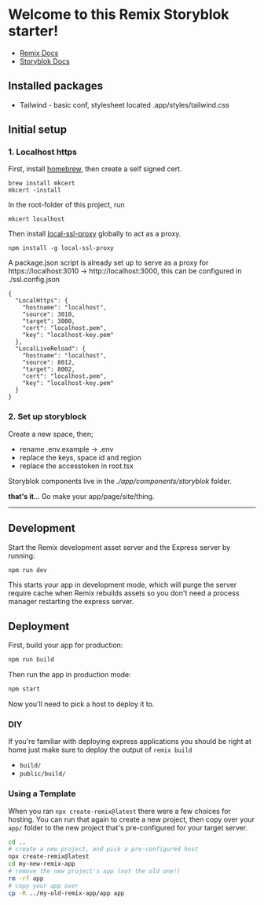 # Welcome to this Remix Storyblok starter!

- [Remix Docs](https://remix.run/docs)
- [Storyblok Docs](https://www.storyblok.com/docs)

## Installed packages

- Tailwind - basic conf, stylesheet located .app/styles/tailwind.css

## Initial setup

### 1. Localhost https

First, install [homebrew](https://docs.brew.sh/Installation), then create a self signed cert.

```
brew install mkcert
mkcert -install
```

In the root-folder of this project, run

```
mkcert localhost
```

Then install [local-ssl-proxy]() globally to act as a proxy.

```
npm install -g local-ssl-proxy
```

A package.json script is already set up to serve as a proxy for https://localhost:3010 -> http://localhost:3000, this can be configured in ./ssl.config.json

```
{
  "LocalHttps": {
    "hostname": "localhost",
    "source": 3010,
    "target": 3000,
    "cert": "localhost.pem",
    "key": "localhost-key.pem"
  },
  "LocalLiveReload": {
    "hostname": "localhost",
    "source": 8012,
    "target": 8002,
    "cert": "localhost.pem",
    "key": "localhost-key.pem"
  }
}
```

### 2. Set up storyblock

Create a new space, then;

- rename .env.example -> .env
- replace the keys, space id and region
- replace the accesstoken in root.tsx

Storyblok components live in the _./app/components/storyblok_ folder.

**that's it**... Go make your app/page/site/thing.

---

## Development

Start the Remix development asset server and the Express server by running:

```sh
npm run dev
```

This starts your app in development mode, which will purge the server require cache when Remix rebuilds assets so you don't need a process manager restarting the express server.

## Deployment

First, build your app for production:

```sh
npm run build
```

Then run the app in production mode:

```sh
npm start
```

Now you'll need to pick a host to deploy it to.

### DIY

If you're familiar with deploying express applications you should be right at home just make sure to deploy the output of `remix build`

- `build/`
- `public/build/`

### Using a Template

When you ran `npx create-remix@latest` there were a few choices for hosting. You can run that again to create a new project, then copy over your `app/` folder to the new project that's pre-configured for your target server.

```sh
cd ..
# create a new project, and pick a pre-configured host
npx create-remix@latest
cd my-new-remix-app
# remove the new project's app (not the old one!)
rm -rf app
# copy your app over
cp -R ../my-old-remix-app/app app
```

